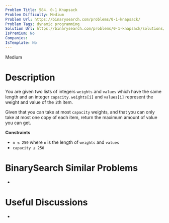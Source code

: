```yaml
---
Problem Title: 584. 0-1 Knapsack
Problem Difficulty: Medium
Problem Url: https://binarysearch.com/problems/0-1-knapsack/
Problem Tags: dynamic programming
Solution Url: https://binarysearch.com/problems/0-1-knapsack/solutions/
IsPremium: No
Companies: 
IsTemplate: No
---
```


<span style="color: ;">Medium</span>

# Description

You are given two lists of integers `weights` and `values` which have the same length and an integer `capacity`. `weights[i]` and `values[i]` represent the weight and value of the `i`th item.

Given that you can take at most `capacity` weights, and that you can only take at most one copy of each item, return the maximum amount of value you can get.

**Constraints**
- `n ≤ 250` where `n` is the length of `weights` and `values`
- `capacity ≤ 250`

# BinarySearch Similar Problems

- []()

# Useful Discussions

- []()
